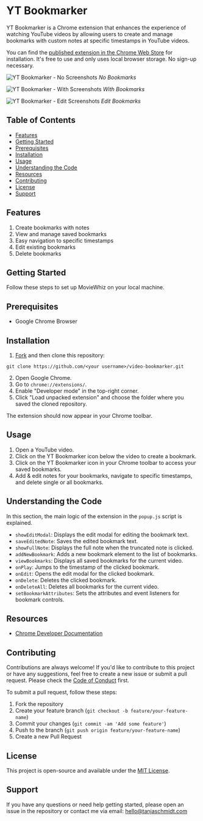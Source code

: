 # YT Bookmarker

YT Bookmarker is a Chrome extension that enhances the experience of watching YouTube videos by allowing users to create and manage bookmarks with custom notes at specific timestamps in YouTube videos.

You can find the [published extension in the Chrome Web Store](https://chrome.google.com/webstore/detail/yt-bookmarker/docgcaajjlhikhllnlkfmffciiokggag/related) for installation. It's free to use and only uses local browser storage. No sign-up necessary.

![YT Bookmarker - No Screenshots](./img/yt-bookmarker_3.png)
*No Bookmarks*

![YT Bookmarker - With Screenshots](./img/yt-bookmarker_1.png)
*With Bookmarks*

![YT Bookmarker - Edit Screenshots](./img/yt-bookmarker_2.png)
*Edit Bookmarks*


## Table of Contents
- [Features](#features)
- [Getting Started](#getting-started)
- [Prerequisites](#prerequisites)
- [Installation](#installation)
- [Usage](#usage)
- [Understanding the Code](#understanding-the-code)
- [Resources](#resources)
- [Contributing](#contributing)
- [License](#license)
- [Support](#support)

## Features

1. Create bookmarks with notes
2. View and manage saved bookmarks
3. Easy navigation to specific timestamps
4. Edit existing bookmarks
5. Delete bookmarks

## Getting Started
Follow these steps to set up MovieWhiz on your local machine.

## Prerequisites

- Google Chrome Browser

## Installation
1. [Fork](https://docs.github.com/en/get-started/quickstart/fork-a-repo) and then clone this repository:

```
git clone https://github.com/<your username>/video-bookmarker.git
```
2. Open Google Chrome.
3. Go to `chrome://extensions/`.
4. Enable "Developer mode" in the top-right corner.
5. Click "Load unpacked extension" and choose the folder where you saved the cloned repository.

The extension should now appear in your Chrome toolbar.

## Usage

1. Open a YouTube video.
2. Click on the YT Bookmarker icon below the video to create a bookmark. 
3. Click on the YT Bookmarker icon in your Chrome toolbar to access your saved bookmarks.
4. Add & edit notes for your bookmarks, navigate to specific timestamps, and delete single or all bookmarks.

## Understanding the Code

In this section, the main logic of the extension in the `popup.js` script is explained.

- `showEditModal`: Displays the edit modal for editing the bookmark text.
- `saveEditedNote`: Saves the edited bookmark text.
- `showFullNote`: Displays the full note when the truncated note is clicked.
- `addNewBookmark`: Adds a new bookmark element to the list of bookmarks.
- `viewBookmarks`: Displays all saved bookmarks for the current video.
- `onPlay`: Jumps to the timestamp of the clicked bookmark.
- `onEdit`: Opens the edit modal for the clicked bookmark.
- `onDelete`: Deletes the clicked bookmark.
- `onDeleteAll`: Deletes all bookmarks for the current video.
- `setBookmarkAttributes`: Sets the attributes and event listeners for bookmark controls.

## Resources

- [Chrome Developer Documentation](https://developer.chrome.com/docs/extensions/mv3/)


## Contributing
Contributions are always welcome! If you'd like to contribute to this project or have any suggestions, feel free to create a new issue or submit a pull request. Please check the [Code of Conduct](./CODE_OF_CONDUCT.md) first.

To submit a pull request, follow these steps:
1. Fork the repository
2. Create your feature branch (`git checkout -b feature/your-feature-name`)
3. Commit your changes (`git commit -am 'Add some feature'`)
4. Push to the branch (`git push origin feature/your-feature-name`)
5. Create a new Pull Request

## License

This project is open-source and available under the [MIT License](./LICENSE.md).

## Support

If you have any questions or need help getting started, please open an issue in the repository or contact me via email: <a href="mailto:hello@tanjaschmidt.com">hello@tanjaschmidt.com</a>

